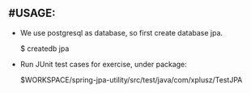 #USAGE:
---

- We use postgresql as database, so first create database jpa.

    $ createdb jpa

- Run JUnit test cases for exercise, under package:

    $WORKSPACE/spring-jpa-utility/src/test/java/com/xplusz/TestJPA
   

